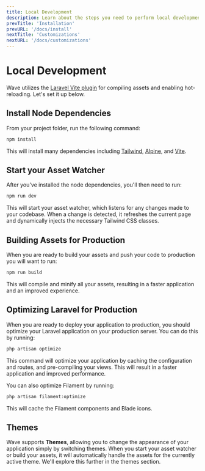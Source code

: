 ```yaml
---
title: Local Development
description: Learn about the steps you need to perform local development on your app
prevTitle: 'Installation'
prevURL: '/docs/install'
nextTitle: 'Customizations'
nextURL: '/docs/customizations'
---
```


# Local Development

Wave utilizes the <a href="https://laravel.com/docs/vite" target="_blank">Laravel Vite plugin</a> for compiling assets and enabling hot-reloading. Let's set it up below.

## Install Node Dependencies

From your project folder, run the following command:

<include src="docs/filename-top.html"></include><include src="docs/file-buttons.html" file="none"></include>
```bash
npm install
```
</div>

This will install many dependencies including <a href="https://tailwindcss.com" target="_blank">Tailwind</a>, <a href="https://alpinejs.dev" target="_blank">Alpine</a>, and <a href="https://vite.dev" target="_blank">Vite</a>.

## Start your Asset Watcher

After you've installed the node dependencies, you'll then need to run:

<include src="docs/filename-top.html"></include><include src="docs/file-buttons.html" file="none"></include>
```bash
npm run dev
```
</div>

This will start your asset watcher, which listens for any changes made to your codebase. When a change is detected, it refreshes the current page and dynamically injects the necessary Tailwind CSS classes.

## Building Assets for Production

When you are ready to build your assets and push your code to production you will want to run:

<include src="docs/filename-top.html"></include><include src="docs/file-buttons.html" file="none"></include>
```bash
npm run build
```
</div>

This will compile and minify all your assets, resulting in a faster application and an improved experience.

## Optimizing Laravel for Production

When you are ready to deploy your application to production, you should optimize your Laravel application on your production server. You can do this by running:

<include src="docs/filename-top.html"></include><include src="docs/file-buttons.html" file="none"></include>
```bash
php artisan optimize
```
</div>

This command will optimize your application by caching the configuration and routes, and pre-compiling your views. This will result in a faster application and improved performance.

You can also optimize Filament by running:

<include src="docs/filename-top.html"></include><include src="docs/file-buttons.html" file="none"></include>
```bash
php artisan filament:optimize
```

This will cache the Filament components and Blade icons.

## Themes

Wave supports **Themes**, allowing you to change the appearance of your application simply by switching themes. When you start your asset watcher or build your assets, it will automatically handle the assets for the currently active theme. We'll explore this further in the themes section.
